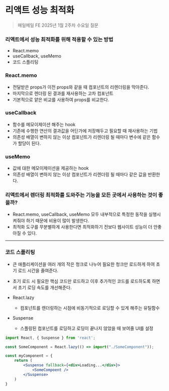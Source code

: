 # 리액트 성능 최적화

> 매일메일 FE 2025년 1월 2주차 수요일 질문

### 리액트에서 성능 최적화를 위해 적용할 수 있는 방법
- React.memo
- useCallback, useMemo
- 코드 스플리팅

### React.memo
- 전달받은 props가 이전 props와 같을 때 컴포넌트의 리렌더링을 막아준다.
- 마지막으로 렌더링 된 결과를 재사용하는 고차 컴포넌트
- 기본적으로 얕은 비교를 사용하여 props를 비교한다.

### useCallback
- 함수를 메모이제이션 해주는 hook
- 기존에 수행한 연산의 결과값을 어딘가에 저장해두고 필요할 때 재사용하는 기법
- 의존성 배열이 변하지 않는 이상 컴포넌트가 리렌더링 될 때마다 변수에 같은 함수가 할당이 된다.

### useMemo
- 값에 대한 메모이제이션을 제공하는 hook
- 의존성 배열이 변하지 않는 이상 컴포넌트가 리렌더링 될 때마다 같은 값을 반환한다.

### 리액트에서 렌더링 최적화를 도와주는 기능을 모든 곳에서 사용하는 것이 좋을까?
- React.memo, useCallback, useMemo 모두 내부적으로 특정한 동작을 실행시켜줘야 하기 때문에 비용이 많이 발생한다.
- 최적화 도구를 무분별하게 사용한다면 최적화하기 전보다 웹사이트 성능이 더 안좋아질 수 있다.

---

### 코드 스플리팅
- 큰 애플리케이션을 여러 개의 작은 청크로 나누어 필요한 청크만 로드하게 하여 초기 로드 시간을 줄여준다.
- 초기 로드 시 필요한 핵심 코드만 로드하고 이후 추가적인 코드를 로드하도록 하면서 초기 로딩 속도를 개선해준다.

- React.lazy
    - 컴포넌트를 렌더링하는 시점에 비동기적으로 로딩할 수 있게 해주는 유틸함수
- Suspense
    - 스플링된 컴포넌트를 로딩하고 로딩이 끝나지 않았을 때 보여줄 UI를 설정
```jsx
import React, { Suspense } from 'react';

const SomeComponent = React.lazy(() => import("./SomeComponent"));

const myComponent = {
    return (
        <Suspense fallback={<div>Loading...</div>}>
            <SomeCompoent />
        </Suspense>
    )
}
```
